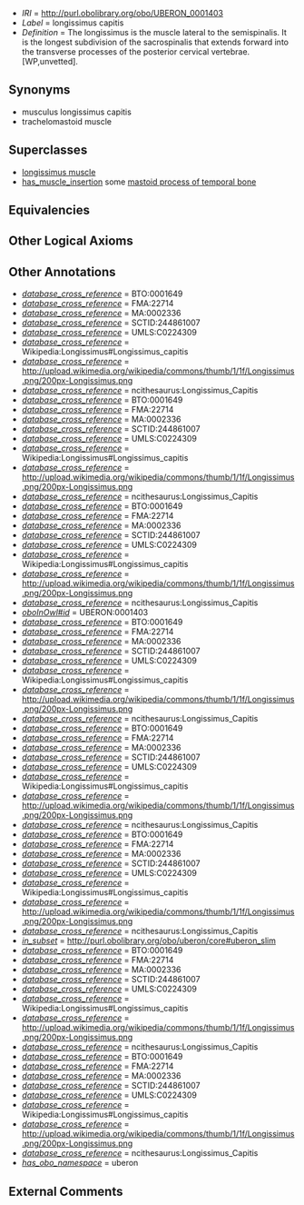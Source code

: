  * *IRI* = http://purl.obolibrary.org/obo/UBERON_0001403
 * *Label* = longissimus capitis
 * *Definition* = The longissimus is the muscle lateral to the semispinalis. It is the longest subdivision of the sacrospinalis that extends forward into the transverse processes of the posterior cervical vertebrae. [WP,unvetted].

## Synonyms

 * musculus longissimus capitis
 * trachelomastoid muscle

## Superclasses

 * [longissimus muscle](../../UBERON/92/UBERON_0000392.md)
 * [has_muscle_insertion](../../RO/73/RO_0002373.md) some [mastoid process of temporal bone](../../UBERON/20/UBERON_0011220.md)

## Equivalencies


## Other Logical Axioms


## Other Annotations

 * *[database_cross_reference](../../ef/oboInOwl#hasDbXref.md)* = BTO:0001649
 * *[database_cross_reference](../../ef/oboInOwl#hasDbXref.md)* = FMA:22714
 * *[database_cross_reference](../../ef/oboInOwl#hasDbXref.md)* = MA:0002336
 * *[database_cross_reference](../../ef/oboInOwl#hasDbXref.md)* = SCTID:244861007
 * *[database_cross_reference](../../ef/oboInOwl#hasDbXref.md)* = UMLS:C0224309
 * *[database_cross_reference](../../ef/oboInOwl#hasDbXref.md)* = Wikipedia:Longissimus#Longissimus_capitis
 * *[database_cross_reference](../../ef/oboInOwl#hasDbXref.md)* = http://upload.wikimedia.org/wikipedia/commons/thumb/1/1f/Longissimus.png/200px-Longissimus.png
 * *[database_cross_reference](../../ef/oboInOwl#hasDbXref.md)* = ncithesaurus:Longissimus_Capitis
 * *[database_cross_reference](../../ef/oboInOwl#hasDbXref.md)* = BTO:0001649
 * *[database_cross_reference](../../ef/oboInOwl#hasDbXref.md)* = FMA:22714
 * *[database_cross_reference](../../ef/oboInOwl#hasDbXref.md)* = MA:0002336
 * *[database_cross_reference](../../ef/oboInOwl#hasDbXref.md)* = SCTID:244861007
 * *[database_cross_reference](../../ef/oboInOwl#hasDbXref.md)* = UMLS:C0224309
 * *[database_cross_reference](../../ef/oboInOwl#hasDbXref.md)* = Wikipedia:Longissimus#Longissimus_capitis
 * *[database_cross_reference](../../ef/oboInOwl#hasDbXref.md)* = http://upload.wikimedia.org/wikipedia/commons/thumb/1/1f/Longissimus.png/200px-Longissimus.png
 * *[database_cross_reference](../../ef/oboInOwl#hasDbXref.md)* = ncithesaurus:Longissimus_Capitis
 * *[database_cross_reference](../../ef/oboInOwl#hasDbXref.md)* = BTO:0001649
 * *[database_cross_reference](../../ef/oboInOwl#hasDbXref.md)* = FMA:22714
 * *[database_cross_reference](../../ef/oboInOwl#hasDbXref.md)* = MA:0002336
 * *[database_cross_reference](../../ef/oboInOwl#hasDbXref.md)* = SCTID:244861007
 * *[database_cross_reference](../../ef/oboInOwl#hasDbXref.md)* = UMLS:C0224309
 * *[database_cross_reference](../../ef/oboInOwl#hasDbXref.md)* = Wikipedia:Longissimus#Longissimus_capitis
 * *[database_cross_reference](../../ef/oboInOwl#hasDbXref.md)* = http://upload.wikimedia.org/wikipedia/commons/thumb/1/1f/Longissimus.png/200px-Longissimus.png
 * *[database_cross_reference](../../ef/oboInOwl#hasDbXref.md)* = ncithesaurus:Longissimus_Capitis
 * *[oboInOwl#id](../../id/oboInOwl#id.md)* = UBERON:0001403
 * *[database_cross_reference](../../ef/oboInOwl#hasDbXref.md)* = BTO:0001649
 * *[database_cross_reference](../../ef/oboInOwl#hasDbXref.md)* = FMA:22714
 * *[database_cross_reference](../../ef/oboInOwl#hasDbXref.md)* = MA:0002336
 * *[database_cross_reference](../../ef/oboInOwl#hasDbXref.md)* = SCTID:244861007
 * *[database_cross_reference](../../ef/oboInOwl#hasDbXref.md)* = UMLS:C0224309
 * *[database_cross_reference](../../ef/oboInOwl#hasDbXref.md)* = Wikipedia:Longissimus#Longissimus_capitis
 * *[database_cross_reference](../../ef/oboInOwl#hasDbXref.md)* = http://upload.wikimedia.org/wikipedia/commons/thumb/1/1f/Longissimus.png/200px-Longissimus.png
 * *[database_cross_reference](../../ef/oboInOwl#hasDbXref.md)* = ncithesaurus:Longissimus_Capitis
 * *[database_cross_reference](../../ef/oboInOwl#hasDbXref.md)* = BTO:0001649
 * *[database_cross_reference](../../ef/oboInOwl#hasDbXref.md)* = FMA:22714
 * *[database_cross_reference](../../ef/oboInOwl#hasDbXref.md)* = MA:0002336
 * *[database_cross_reference](../../ef/oboInOwl#hasDbXref.md)* = SCTID:244861007
 * *[database_cross_reference](../../ef/oboInOwl#hasDbXref.md)* = UMLS:C0224309
 * *[database_cross_reference](../../ef/oboInOwl#hasDbXref.md)* = Wikipedia:Longissimus#Longissimus_capitis
 * *[database_cross_reference](../../ef/oboInOwl#hasDbXref.md)* = http://upload.wikimedia.org/wikipedia/commons/thumb/1/1f/Longissimus.png/200px-Longissimus.png
 * *[database_cross_reference](../../ef/oboInOwl#hasDbXref.md)* = ncithesaurus:Longissimus_Capitis
 * *[database_cross_reference](../../ef/oboInOwl#hasDbXref.md)* = BTO:0001649
 * *[database_cross_reference](../../ef/oboInOwl#hasDbXref.md)* = FMA:22714
 * *[database_cross_reference](../../ef/oboInOwl#hasDbXref.md)* = MA:0002336
 * *[database_cross_reference](../../ef/oboInOwl#hasDbXref.md)* = SCTID:244861007
 * *[database_cross_reference](../../ef/oboInOwl#hasDbXref.md)* = UMLS:C0224309
 * *[database_cross_reference](../../ef/oboInOwl#hasDbXref.md)* = Wikipedia:Longissimus#Longissimus_capitis
 * *[database_cross_reference](../../ef/oboInOwl#hasDbXref.md)* = http://upload.wikimedia.org/wikipedia/commons/thumb/1/1f/Longissimus.png/200px-Longissimus.png
 * *[database_cross_reference](../../ef/oboInOwl#hasDbXref.md)* = ncithesaurus:Longissimus_Capitis
 * *[in_subset](../../et/oboInOwl#inSubset.md)* = http://purl.obolibrary.org/obo/uberon/core#uberon_slim
 * *[database_cross_reference](../../ef/oboInOwl#hasDbXref.md)* = BTO:0001649
 * *[database_cross_reference](../../ef/oboInOwl#hasDbXref.md)* = FMA:22714
 * *[database_cross_reference](../../ef/oboInOwl#hasDbXref.md)* = MA:0002336
 * *[database_cross_reference](../../ef/oboInOwl#hasDbXref.md)* = SCTID:244861007
 * *[database_cross_reference](../../ef/oboInOwl#hasDbXref.md)* = UMLS:C0224309
 * *[database_cross_reference](../../ef/oboInOwl#hasDbXref.md)* = Wikipedia:Longissimus#Longissimus_capitis
 * *[database_cross_reference](../../ef/oboInOwl#hasDbXref.md)* = http://upload.wikimedia.org/wikipedia/commons/thumb/1/1f/Longissimus.png/200px-Longissimus.png
 * *[database_cross_reference](../../ef/oboInOwl#hasDbXref.md)* = ncithesaurus:Longissimus_Capitis
 * *[database_cross_reference](../../ef/oboInOwl#hasDbXref.md)* = BTO:0001649
 * *[database_cross_reference](../../ef/oboInOwl#hasDbXref.md)* = FMA:22714
 * *[database_cross_reference](../../ef/oboInOwl#hasDbXref.md)* = MA:0002336
 * *[database_cross_reference](../../ef/oboInOwl#hasDbXref.md)* = SCTID:244861007
 * *[database_cross_reference](../../ef/oboInOwl#hasDbXref.md)* = UMLS:C0224309
 * *[database_cross_reference](../../ef/oboInOwl#hasDbXref.md)* = Wikipedia:Longissimus#Longissimus_capitis
 * *[database_cross_reference](../../ef/oboInOwl#hasDbXref.md)* = http://upload.wikimedia.org/wikipedia/commons/thumb/1/1f/Longissimus.png/200px-Longissimus.png
 * *[database_cross_reference](../../ef/oboInOwl#hasDbXref.md)* = ncithesaurus:Longissimus_Capitis
 * *[has_obo_namespace](../../ce/oboInOwl#hasOBONamespace.md)* = uberon

## External Comments

